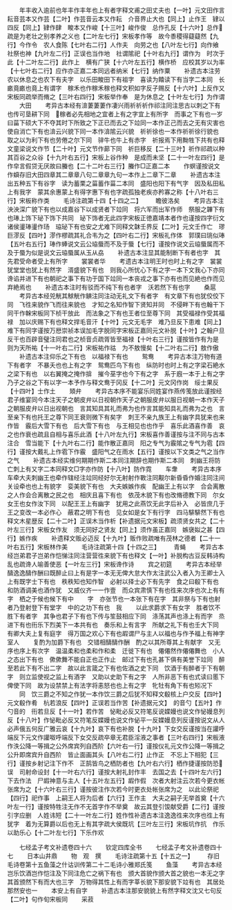 <!-- { "loadSidebar": true } -->
　　年丰收入逾前也年丰作丰年也上有者字释文甫之田丈夫也【一叶】元文田作言　耘音芸本又作芸【二叶】作芸音云本又作耘　介音界止大也【同上】止作王　肄以四反【同上】肄作肆　畯本又作峻【十三叶】峻作俊　总作孔反【十六叶】总作疏是为老壮之别孝养之义也【二叶左七行】宋板孝作等　故今黍稷得薿薿然【九行】今作令　农人食陈【七叶右二行】人作夫　向劳之也【八叶左七行】向作飨　社祭也神【九叶左二行】正误也当作地　社谓隂祀【十叶右九行】谓作为　时次于此【十二叶左二行】此作上　横有广狭【十六叶左五行】横作桥　应校其岁以为率【十七叶右二行】应作亦正嘉二本同远者纳米【七行】纳作粟
　　补遗古本注劳农以休息之也农下有夫字　以乐田畯田下有祖字　喜读为饎读下有当字二本同　长畞竟畞也竟上有谓字　稼禾也作稼禾稼也释文积如字反子赐反【十六叶】上反作又宋板同疏举而脩之【三叶右四行】宋板举作奉　是为休息之【十叶左七行】为作谓
　　大田
　　考异古本经有渰萋萋萋作凄兴雨祈祈祈作祁注同注思古以刺之下有也传可垦耕下同　稼者必先相地之宜者上有之字宜上有所字　而事之下有也一岁曰菑下硕大下不夺其时下所致之下正已而去之下竝同一本作正己而去之无有灾害也　使自消亡下有也渰云兴貌下同一本作渰隂云兴貌　祈祈徐也一本作祈祈徐行貌也　取之以为利下有也劳倦之尔下同　骍牛也牛上有赤字　祈报焉下用黝牲下共有也释文童梁说文作节【二十叶】元文节作蓈下同　祈巨移反【二十三叶】祈作祁疏以种其百谷之众谷【十九叶右五行】宋板上谷作种　是成而未坚【二十一叶左四行】是作皁言假贷无厌故曰螣也【二十二叶右三行】螣作□正嘉二本
　　作螟谨按说文作蟘存旧大田四章其二章章八句二章章九句一本作上二章下二章
　　补遗古本注出五种五下有谷字　读为蓄栗之菑蓄作菑二本同　盛阳也阳下有气字　因及私田私上有我字　蒙其余惠蒙上有得字惠下有也字疏孤独老疾亦矜寡之称【十八叶右三行】宋板称作类
　　毛诗注疏第十四【十四之二】
　　瞻彼洛矣
　　考异古本注泱泱深广貌下有也以成嘉谷下以成贤者下竝同　将六军而出军作师　祭服之韠下有也琫上饰下珌下饰下共同　珌下饰者无此四字宋板正徳嘉靖本者作也谨按四字衍文　诸侯璗琫璗作玚　珕珌下有也安之尤难下同释文韎壬界反【二叶】元文壬作亡　璆巨漻反【四叶】漻作樛疏其礼合韦为之【四叶右二行】宋板礼作体　郭璞曰珧似琫【五叶右五行】琫作蜯说文云公珕蜃而不及于蜃【七行】谨按作说文云珕蜃属而不及于蜃为似是说文云珕蜃属从玉从劦
　　补遗古本注显其能制断下有者也字　其先君受命者受上有所字
　　裳裳者华
　　考遗古本注明王时也时上有之字　裳裳犹堂堂也犹上有然字　湑盛貌下有也　则我心所忧心下有之字一本下文我心下亦同　谗谄并进下有也朝祀之事下有功于国下竝同一本丧戎之事下亦有也而见絶也作而见弃絶焉也
　　补遗古本注时有驳而不纯下有也者字　沃若然下有也字
　　桑扈
　　考异古本经兕觥其觩觥作觵注同注动无礼文下有者字　有文章下有也犹佼佼下同　飞徃来貌作飞而往来貌也　才知之名知作智下贤知并同　不侵畔下有也翰干下同干作榦宋板同下桢干放此　而法象之下有也王者位至尊下同　其受福禄作受其福禄　加以庆赐下有也释文捍毛音汗【十叶】元文无毛字　难乃旦反下患难【同上】难下有同字谨按万厯崇祯本误加毛字脱同字宋板正嘉同元文补脱【十叶】之翰户旦反干也百辟音璧注同君也之桢音贞疏胥皆至福禄【十叶右三行】谨按皆作有为是　则为天所祐【十一叶右二行】宋板祐作祜　为不敖慢矣【十二叶右二行】敖作傲
　　补遗古本注仰乐之下有也　以福禄下有也
　　鸳鸯
　　考异古本注万物有道下有者字　不暴夭也也上有之字　鸳鸯匹鸟下有也　纵防时也时上有之字梁石絶水之梁下有也　以右翼掩之掩作揜　摧今莝字也今下有之字　系于廐一本于上有之字　乃子之谷之下有以字一本予作与释文鸯于冈反【十二叶】元文冈作岗　绥士果反【十四叶】士作土
　　頍弁
　　考异古本序不能宴乐同姓宴作燕传笺放此谨按经君子维宴同今本注天子之朝皮弁以日视朝作天子之朝服皮弁以服日视朝一本作天子之朝服皮弁以日出视朝也　言其知具其礼而弗为也作言其能知具礼而弗为之也　言至亲下有也托王之尊下同王衰则微下有矣字　刺王不亲九族王上有幽字具犹来也来作皆　霰后大雪下有也　后大雪下有也　与王相见也也作乎　喜乐此酒喜作善　哀之也作衰也疏且自相与喜乐此酒【十八叶左九行】宋板喜作善谨按与注不同与古本注合　雪当能下【十九叶右二行】能作散正嘉同　阳之专气为霰隂之专气为雹【四行】谨按大戴礼上作雹下作霰　盛阳气之在雨水【五行】谨按以下文类之气之当作之气
　　补遗古本经实维何期期作斯二本同注期辞也期作斯二本同　刺幽王将防亡刺上有又字二本同释文□字亦作防【十八叶】防作霓
　　车舝
　　考异古本序车牵大夫刺幽王也牵作辖经注竝同经好尔无射射作斁注同觏尔新昏昏作婚注同注间关设牵也也上有貌字　娈美貌下有也　大夫嫉嫉作疾　配幽王上有以字　合会离散之人作会合离散之民之也　相庆且喜下有也　依茂木貌下有也改脩德教下同　尔女女王也女作汝下同　以配王王上有幽字　犹用之此燕饮无此字后补入　必皆庶几于王之变改一本必作心　蔽君之明下有也　见女如是女下有行字　四马騑騑然下有也释文木星歴反【二十二叶】正误木当作析【补遗据元文宋板】疏须贤女共之【二十叶左三行】宋板女作友　须无同好之贤友【同上】须作虽正嘉同　嫉襃姒之甚【四行】嫉作疾
　　补遗释文贩必迈反【十九叶】贩作败疏唯有茂林之德者【二十一叶右五行】宋板林作美
　　毛诗注疏第十四【十四之三】
　　青蝇
　　考异古本经岂弟君子岂弟作恺悌注同注营营徃来貌下有也释文【一叶】补脱构古豆反韩诗构乱也疏谗人喻善使恶【一叶左三行】宋板谗作诗
　　宾之初筵
　　考异古本经举醻逸逸醻作酬曰既醉止曰上有是字一本无无俾大怠大作太注武公入者入为王卿士入上有既字士下有也　秩秩知也知作智　必射以择士必下有先字　食之曰殽下有也　和防酒调美也酒作犹　又威仪齐一一作壹　而众宾肃慎下有也徃来次序也次上有有字　栖之于候也候下有中
　　字　亦张节也一本张下有在字　其非祭与下有也射者乃登射登下有堂字　中的之功下有也　我
　　以此求爵求下有女字　胜者饮不胜下有者字　其争也君子下有也下传与笙鼓相应下同　涤荡其声也涤上有而字　烝进下有也衎乐下烈美下一本共有也　奏乐和上有言字　所献之礼下有也壬大下同　有卿大夫上复有庭字　得万国之欢心下有也嘏谓尸与主人以福也与作予福上有神字　室人
　　复酌为加爵下有也　交错相醻醻作酬　酌之以其所尊其上有献字　又无序也序上有次字　温温柔和也柔和作和柔　迁徙下有也　僊僊然作僊僊舞也　小人之态出下有也　僛僛舞不能自正也正作止　邮过下有也孔甚下俱有美誉下竝同　醉至若此下有不出二字　故以此言箴之下有也佐酒之史下同　饮酒于有醉者于下有朝字　则立监使视之监上有酒字　又助以史助下有之字　人所非恶下有也式读曰慝下俾使下同　故为设禁禁上有法字将恚怒也也上有之字　牝牡有角下有也矧况下
　　同　饮三爵之不知之作犹一本作饮三爵之后犹不知释文殽核上户交反【四叶】元文殽作肴　杭若浪反【四叶】正误若当作苦【补遗据元文】　的音勺【五叶】作勺音的　衎若旦反【十一叶】若作苦　怭毗必反又符笔反说媟嫚也说文作怭嫚息列反【十八叶】作怭毗必反又符笔反媟嫚也说文作佖平一反媟嫚息列反谨按说文从人必声俄五何反广雅云哀【十九叶】哀下有也补脱【十九叶】下女交反谨按当在讙呼端反下元文作讙呶呼端反下女交反疏卒章无君臣淫液之事者【三叶右四行】宋板液作泆公降一等揖之公外席宾列自西阶【六叶右一行】谨按仪礼元文作公降一等揖之公升即席宾升自西阶　皆止面画其头【八叶右二行】止作正　不忘上下相犯【三行】谨按乡射记注下作不　正鹄皆鸟之栖防者也【九叶右六行】栖作捷谨按防恐误　司射命设封【十一叶右六行】谨按大射礼封作丰　去国之去【十四叶左六行】下去作法　尸嘏神意与主人【十五叶左五行】嘏作假　次者大射注云次若今更衣帐张席为之【十六叶右三行】谨按彼注作次若今时更衣处帐张席为之　以此论祭祀【四行】祀作事　上嗣王人将为后者【六行】王作主　大夫之嗣子无举首奠【十六叶左一行】谨按特牲注无作不无首字作不举奠　故云其登引馂献受爵【二行】谨按引字应删　人姓讳短【二十一叶左二行】姓作性补遗古本注逸逸徃来次序也徃上有犹字　着为无算爵以后也无上有其字疏大侯既坑【三叶左三行】宋板坑作抗　作乐以助乐心【十二叶左七行】下乐作欢








　　七经孟子考文补遗卷四十六
　　钦定四库全书
　　七经孟子考文补遗卷四十七
　　日本山井鼎
　　物　观　撰
　　毛诗注疏第十五【十五之一】
　　存旧毛诗卷第十五鱼藻之什诂训传第二十二毛诗小雅郑氏笺
　　鱼藻
　　考异古本经岂乐饮酒岂作恺注及下同注危亡之祸下有也　颁大首貌作颁大首之貌也一本无之字其首颁然下有而大也三字　万物得其性上有而字莘长貌下那安貌下竝有也　其居处那然安也一
　　本安上有自字
　　补遗古本注那安貌貌上有然字释文沈又七句反【二叶】句作旬宋板同
　　采菽
